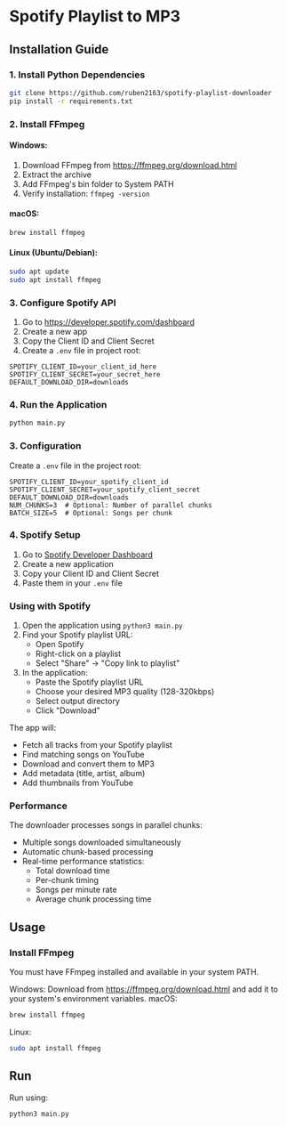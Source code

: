 # Spotify Playlist to MP3

## Installation Guide

### 1. Install Python Dependencies


```bash
git clone https://github.com/ruben2163/spotify-playlist-downloader
pip install -r requirements.txt
```

### 2. Install FFmpeg

#### Windows:
1. Download FFmpeg from https://ffmpeg.org/download.html
2. Extract the archive
3. Add FFmpeg's bin folder to System PATH
4. Verify installation: `ffmpeg -version`

#### macOS:
```bash
brew install ffmpeg
```

#### Linux (Ubuntu/Debian):
```bash
sudo apt update
sudo apt install ffmpeg
```

### 3. Configure Spotify API
1. Go to https://developer.spotify.com/dashboard
2. Create a new app
3. Copy the Client ID and Client Secret
4. Create a `.env` file in project root:
```env
SPOTIFY_CLIENT_ID=your_client_id_here
SPOTIFY_CLIENT_SECRET=your_secret_here
DEFAULT_DOWNLOAD_DIR=downloads
```

### 4. Run the Application
```bash
python main.py
```

### 3. Configuration

Create a `.env` file in the project root:

```env
SPOTIFY_CLIENT_ID=your_spotify_client_id
SPOTIFY_CLIENT_SECRET=your_spotify_client_secret
DEFAULT_DOWNLOAD_DIR=downloads
NUM_CHUNKS=3  # Optional: Number of parallel chunks
BATCH_SIZE=5  # Optional: Songs per chunk
```

### 4. Spotify Setup

1. Go to [Spotify Developer Dashboard](https://developer.spotify.com/dashboard)
2. Create a new application
3. Copy your Client ID and Client Secret
4. Paste them in your `.env` file

### Using with Spotify

1. Open the application using `python3 main.py`
2. Find your Spotify playlist URL:
   - Open Spotify
   - Right-click on a playlist
   - Select "Share" → "Copy link to playlist"
3. In the application:
   - Paste the Spotify playlist URL
   - Choose your desired MP3 quality (128-320kbps)
   - Select output directory
   - Click "Download"

The app will:
- Fetch all tracks from your Spotify playlist
- Find matching songs on YouTube
- Download and convert them to MP3
- Add metadata (title, artist, album)
- Add thumbnails from YouTube

### Performance

The downloader processes songs in parallel chunks:
- Multiple songs downloaded simultaneously
- Automatic chunk-based processing
- Real-time performance statistics:
  - Total download time
  - Per-chunk timing
  - Songs per minute rate
  - Average chunk processing time

## Usage

### Install FFmpeg
You must have FFmpeg installed and available in your system PATH.

Windows: Download from https://ffmpeg.org/download.html and add it to your system's environment variables.
macOS:
```bash
brew install ffmpeg
```
Linux:
```bash
sudo apt install ffmpeg
```

## Run

Run using:
```bash
python3 main.py
```
